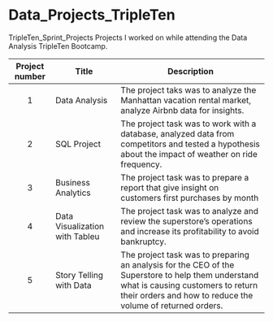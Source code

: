 # Data_Projects_TripleTen
TripleTen_Sprint_Projects
Projects I worked on while attending the Data Analysis TripleTen Bootcamp.


| Project number |	Title	| Description |
| :-------------: | ----------- | ---------- |
| 1 | Data Analysis | The project taks was to analyze the Manhattan vacation rental market, analyze Airbnb data for insights.|
| 2	| SQL Project	| The project task was to work with a database, analyzed data from competitors and tested a hypothesis about the impact of weather on ride frequency.|
| 3	| Business Analytics	| The project task was to prepare a report that give insight on customers first purchases by month|
| 4	| Data Visualization with Tableu	| The project task was to analyze and review the superstore’s operations and increase its profitability to avoid bankruptcy.|
| 5	| Story Telling with Data	| The project task was to preparing an analysis for the CEO of the Superstore to help them understand what is causing customers to return their orders and how to reduce the volume of returned orders.|

